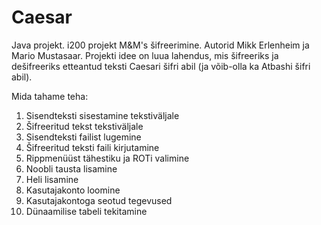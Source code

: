 # Caesar
Java projekt.
i200 projekt M&M's šifreerimine.
Autorid Mikk Erlenheim ja Mario Mustasaar.
Projekti idee on luua lahendus, mis šifreeriks ja dešifreeriks etteantud teksti Caesari šifri abil (ja võib-olla ka Atbashi šifri abil).

Mida tahame teha:
1) Sisendteksti sisestamine tekstiväljale
2) Šifreeritud tekst tekstiväljale
3) Sisendteksti failist lugemine
4) Šifreeritud teksti faili kirjutamine
5) Rippmenüüst tähestiku ja ROTi valimine
6) Noobli tausta lisamine
7) Heli lisamine
8) Kasutajakonto loomine
9) Kasutajakontoga seotud tegevused
10) Dünaamilise tabeli tekitamine
